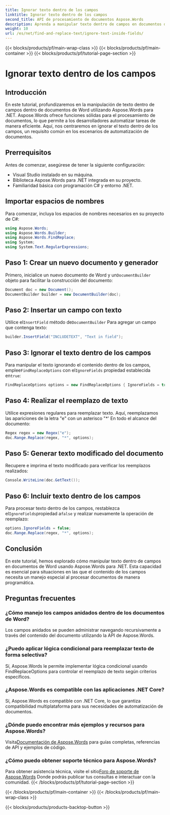 ```yaml
---
title: Ignorar texto dentro de los campos
linktitle: Ignorar texto dentro de los campos
second_title: API de procesamiento de documentos Aspose.Words
description: Aprenda a manipular texto dentro de campos en documentos de Word con Aspose.Words para .NET. Este tutorial ofrece instrucciones paso a paso con ejemplos prácticos.
weight: 10
url: /es/net/find-and-replace-text/ignore-text-inside-fields/
---
```


{{< blocks/products/pf/main-wrap-class >}}
{{< blocks/products/pf/main-container >}}
{{< blocks/products/pf/tutorial-page-section >}}

# Ignorar texto dentro de los campos

## Introducción

En este tutorial, profundizaremos en la manipulación de texto dentro de campos dentro de documentos de Word utilizando Aspose.Words para .NET. Aspose.Words ofrece funciones sólidas para el procesamiento de documentos, lo que permite a los desarrolladores automatizar tareas de manera eficiente. Aquí, nos centraremos en ignorar el texto dentro de los campos, un requisito común en los escenarios de automatización de documentos.

## Prerrequisitos

Antes de comenzar, asegúrese de tener la siguiente configuración:
- Visual Studio instalado en su máquina.
- Biblioteca Aspose.Words para .NET integrada en su proyecto.
- Familiaridad básica con programación C# y entorno .NET.

## Importar espacios de nombres

Para comenzar, incluya los espacios de nombres necesarios en su proyecto de C#:
```csharp
using Aspose.Words;
using Aspose.Words.Builder;
using Aspose.Words.FindReplace;
using System;
using System.Text.RegularExpressions;
```

## Paso 1: Crear un nuevo documento y generador

 Primero, inicialice un nuevo documento de Word y un`DocumentBuilder` objeto para facilitar la construcción del documento:
```csharp
Document doc = new Document();
DocumentBuilder builder = new DocumentBuilder(doc);
```

## Paso 2: Insertar un campo con texto

 Utilice el`InsertField` método de`DocumentBuilder` Para agregar un campo que contenga texto:
```csharp
builder.InsertField("INCLUDETEXT", "Text in field");
```

## Paso 3: Ignorar el texto dentro de los campos

 Para manipular el texto ignorando el contenido dentro de los campos, emplee`FindReplaceOptions` con el`IgnoreFields` propiedad establecida en`true`:
```csharp
FindReplaceOptions options = new FindReplaceOptions { IgnoreFields = true };
```

## Paso 4: Realizar el reemplazo de texto

Utilice expresiones regulares para reemplazar texto. Aquí, reemplazamos las apariciones de la letra "e" con un asterisco "*' En todo el alcance del documento:
```csharp
Regex regex = new Regex("e");
doc.Range.Replace(regex, "*", options);
```

## Paso 5: Generar texto modificado del documento

Recupere e imprima el texto modificado para verificar los reemplazos realizados:
```csharp
Console.WriteLine(doc.GetText());
```

## Paso 6: Incluir texto dentro de los campos

 Para procesar texto dentro de los campos, restablezca el`IgnoreFields`propiedad a`false` y realizar nuevamente la operación de reemplazo:
```csharp
options.IgnoreFields = false;
doc.Range.Replace(regex, "*", options);
```

## Conclusión

En este tutorial, hemos explorado cómo manipular texto dentro de campos en documentos de Word usando Aspose.Words para .NET. Esta capacidad es esencial para situaciones en las que el contenido de los campos necesita un manejo especial al procesar documentos de manera programática.

## Preguntas frecuentes

### ¿Cómo manejo los campos anidados dentro de los documentos de Word?
Los campos anidados se pueden administrar navegando recursivamente a través del contenido del documento utilizando la API de Aspose.Words.

### ¿Puedo aplicar lógica condicional para reemplazar texto de forma selectiva?
Sí, Aspose.Words le permite implementar lógica condicional usando FindReplaceOptions para controlar el reemplazo de texto según criterios específicos.

### ¿Aspose.Words es compatible con las aplicaciones .NET Core?
Sí, Aspose.Words es compatible con .NET Core, lo que garantiza compatibilidad multiplataforma para sus necesidades de automatización de documentos.

### ¿Dónde puedo encontrar más ejemplos y recursos para Aspose.Words?
 Visita[Documentación de Aspose.Words](https://reference.aspose.com/words/net/) para guías completas, referencias de API y ejemplos de código.

### ¿Cómo puedo obtener soporte técnico para Aspose.Words?
 Para obtener asistencia técnica, visite el sitio[Foro de soporte de Aspose.Words](https://forum.aspose.com/c/words/8) Donde podrás publicar tus consultas e interactuar con la comunidad.
{{< /blocks/products/pf/tutorial-page-section >}}

{{< /blocks/products/pf/main-container >}}
{{< /blocks/products/pf/main-wrap-class >}}

{{< blocks/products/products-backtop-button >}}

